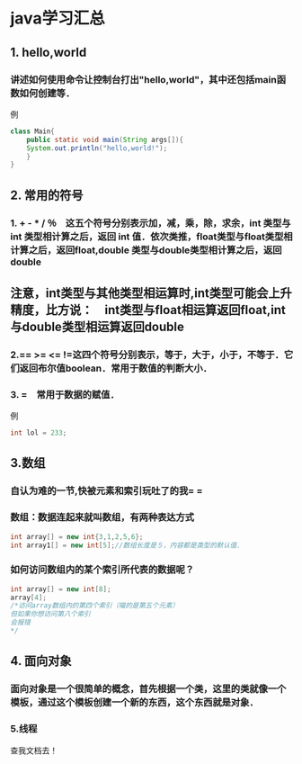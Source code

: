 # java学习汇总
## 1. hello,world
### 讲述如何使用命令让控制台打出"hello,world"，其中还包括main函数如何创建等．
例
```java
class Main{
    public static void main(String args[]){
    System.out.println("hello,world!");
    }
}

```
## 2. 常用的符号
 ### 1. \+  - * / ％　这五个符号分别表示加，减，乘，除，求余，int 类型与int 类型相计算之后，返回 int 值．依次类推，float类型与float类型相计算之后，返回float,double 类型与double类型相计算之后，返回double
 ## 注意，int类型与其他类型相运算时,int类型可能会上升精度，比方说：　int类型与float相运算返回float,int与double类型相运算返回double

 ### 2.== >= <= !=这四个符号分别表示，等于，大于，小于，不等于．它们返回布尔值boolean．常用于数值的判断大小．
 ### 3. =　常用于数据的赋值．
 例
 
 ```java
int lol = 233;
 ```
## 3.数组
### 自认为难的一节,快被元素和索引玩吐了的我= =
### 数组：数据连起来就叫数组，有两种表达方式
``` java
int array[] = new int{3,1,2,5,6};
int array1[] = new int[5];//数组长度是５，内容都是类型的默认值．
```
###  如何访问数组内的某个索引所代表的数据呢？
```java
int array[] = new int[8];
array[4];
/*访问array数组内的第四个索引（喵的是第五个元素）
但如果你想访问第八个索引
会报错
*/
```
## 4. 面向对象
### 面向对象是一个很简单的概念，首先根据一个类，这里的类就像一个模板，通过这个模板创建一个新的东西，这个东西就是对象．
### 5.线程
查我文档去！